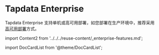# Tapdata Enterprise

Tapdata Enterprise 支持单机或高可用部署，如您部署在生产环境中，推荐采用[高可用部署](../../../production-admin/install-tapdata-ha.md)方式。

import Content2 from '../../../reuse-content/_enterprise-features.md';

<Content2 />

import DocCardList from '@theme/DocCardList';

<DocCardList />